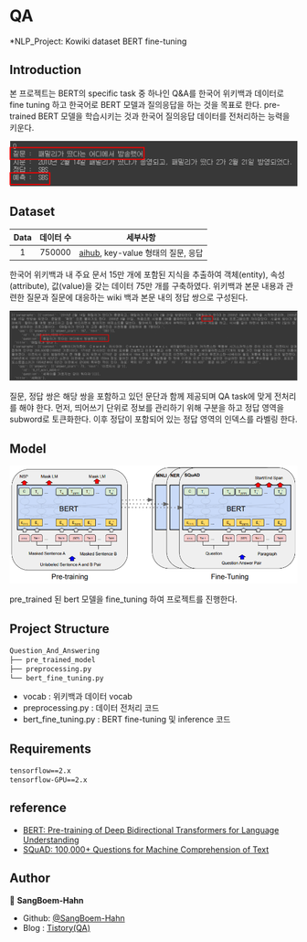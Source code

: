 # QA
*NLP_Project: Kowiki dataset BERT fine-tuning

## Introduction

본 프로젝트는 BERT의 specific task 중 하나인 Q&A를 한국어 위키백과 데이터로 fine tuning 하고 한국어로 BERT 모델과 질의응답을 하는 것을 목표로 한다. pre-trained BERT 모델을 학습시키는 것과 한국어 질의응답 데이터를 전처리하는 능력을 키운다.

![predict](./assests/QA.png)


## Dataset

|Data|데이터 수|세부사항|
|:-:|:-:|:-:|
|1|750000|[aihub](https://aihub.or.kr/aihubdata/data/view.do?currMenu=115&topMenu=100&aihubDataSe=realm&dataSetSn=106), key-value 형태의 질문, 응답|


한국어 위키백과 내 주요 문서 15만 개에 포함된 지식을 추출하여 객체(entity), 속성(attribute), 값(value)을 갖는 데이터 75만 개를 구축하였다. 위키백과 본문 내용과 관련한 질문과 질문에 대응하는 wiki 백과 본문 내의 정답 쌍으로 구성된다.

![predict](./assests/data.png)

질문, 정답 쌍은 해당 쌍을 포함하고 있던 문단과 함께 제공되며 QA task에 맞게 전처리를 해야 한다. 먼저, 띄어쓰기 단위로 정보를 관리하기 위해 구분을 하고 정답 영역을 subword로 토큰화한다. 이후 정답이 포함되어 있는 정답 영역의 인덱스를 라벨링 한다.

## Model

![predict](./assests/model.png)

pre_trained 된 bert 모델을 fine_tuning 하여 프로젝트를 진행한다. 


## Project Structure

```
Question_And_Answering
├── pre_trained_model
├── preprocessing.py
└── bert_fine_tuning.py
```

- vocab : 위키백과 데이터 vocab
- preprocessing.py : 데이터 전처리 코드
- bert_fine_tuning.py : BERT fine-tuning 및 inference 코드


## Requirements
```
tensorflow==2.x
tensorflow-GPU==2.x
```

## reference
- [BERT: Pre-training of Deep Bidirectional Transformers for
Language Understanding](https://arxiv.org/pdf/1810.04805.pdf)
- [SQuAD: 100,000+ Questions for Machine Comprehension of Text](https://arxiv.org/pdf/1606.05250.pdf)

## Author

👤 **SangBoem-Hahn**

- Github: [@SangBoem-Hahn](https://github.com/SangBeom-Hahn)
- Blog : [Tistory(QA)](https://hsb422.tistory.com/entry/AI-hub%EC%9D%98-%EC%9D%BC%EB%B0%98%EC%83%81%EC%8B%9D-%EB%8D%B0%EC%9D%B4%ED%84%B0%EB%A5%BC-%ED%99%9C%EC%9A%A9%ED%95%9C-Question-Answering)
